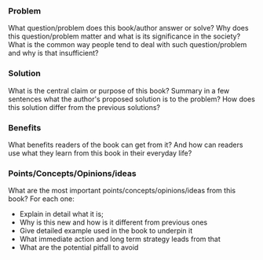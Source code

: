 
### Problem

What question/problem does this book/author answer or solve? Why does this question/problem matter and what is its significance in the society? What is the common way people tend to deal with such question/problem and why is that insufficient? 

### Solution

What is the central claim or purpose of this book? Summary in a few sentences what the author's proposed solution is to the problem? How does this solution differ from the previous solutions?  

### Benefits

What benefits readers of the book can get from it? And how can readers use what they learn from this book in their everyday life?

### Points/Concepts/Opinions/ideas

What are the most important points/concepts/opinions/ideas from this book? For each one:
* Explain in detail what it is;
* Why is this new and how is it different from previous ones
* Give detailed example used in the book to underpin it
* What immediate action and long term strategy leads from that
* What are the potential pitfall to avoid
